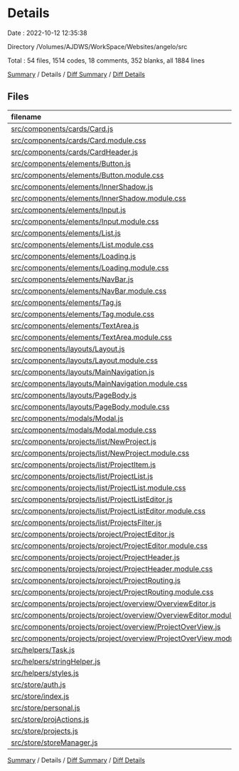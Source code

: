 # Details

Date : 2022-10-12 12:35:38

Directory /Volumes/AJDWS/WorkSpace/Websites/angelo/src

Total : 54 files,  1514 codes, 18 comments, 352 blanks, all 1884 lines

[Summary](results.md) / Details / [Diff Summary](diff.md) / [Diff Details](diff-details.md)

## Files
| filename | language | code | comment | blank | total |
| :--- | :--- | ---: | ---: | ---: | ---: |
| [src/components/cards/Card.js](/src/components/cards/Card.js) | JavaScript | 12 | 0 | 4 | 16 |
| [src/components/cards/Card.module.css](/src/components/cards/Card.module.css) | CSS | 32 | 2 | 8 | 42 |
| [src/components/cards/CardHeader.js](/src/components/cards/CardHeader.js) | JavaScript | 22 | 0 | 6 | 28 |
| [src/components/elements/Button.js](/src/components/elements/Button.js) | JavaScript | 12 | 0 | 4 | 16 |
| [src/components/elements/Button.module.css](/src/components/elements/Button.module.css) | CSS | 75 | 0 | 17 | 92 |
| [src/components/elements/InnerShadow.js](/src/components/elements/InnerShadow.js) | JavaScript | 8 | 1 | 3 | 12 |
| [src/components/elements/InnerShadow.module.css](/src/components/elements/InnerShadow.module.css) | CSS | 10 | 1 | 1 | 12 |
| [src/components/elements/Input.js](/src/components/elements/Input.js) | JavaScript | 12 | 0 | 5 | 17 |
| [src/components/elements/Input.module.css](/src/components/elements/Input.module.css) | CSS | 19 | 0 | 7 | 26 |
| [src/components/elements/List.js](/src/components/elements/List.js) | JavaScript | 8 | 0 | 3 | 11 |
| [src/components/elements/List.module.css](/src/components/elements/List.module.css) | CSS | 7 | 0 | 2 | 9 |
| [src/components/elements/Loading.js](/src/components/elements/Loading.js) | JavaScript | 5 | 0 | 2 | 7 |
| [src/components/elements/Loading.module.css](/src/components/elements/Loading.module.css) | CSS | 16 | 0 | 6 | 22 |
| [src/components/elements/NavBar.js](/src/components/elements/NavBar.js) | JavaScript | 39 | 0 | 8 | 47 |
| [src/components/elements/NavBar.module.css](/src/components/elements/NavBar.module.css) | CSS | 71 | 1 | 17 | 89 |
| [src/components/elements/Tag.js](/src/components/elements/Tag.js) | JavaScript | 5 | 0 | 3 | 8 |
| [src/components/elements/Tag.module.css](/src/components/elements/Tag.module.css) | CSS | 9 | 0 | 3 | 12 |
| [src/components/elements/TextArea.js](/src/components/elements/TextArea.js) | JavaScript | 12 | 0 | 4 | 16 |
| [src/components/elements/TextArea.module.css](/src/components/elements/TextArea.module.css) | CSS | 11 | 0 | 5 | 16 |
| [src/components/layouts/Layout.js](/src/components/layouts/Layout.js) | JavaScript | 12 | 0 | 4 | 16 |
| [src/components/layouts/Layout.module.css](/src/components/layouts/Layout.module.css) | CSS | 5 | 0 | 2 | 7 |
| [src/components/layouts/MainNavigation.js](/src/components/layouts/MainNavigation.js) | JavaScript | 91 | 2 | 14 | 107 |
| [src/components/layouts/MainNavigation.module.css](/src/components/layouts/MainNavigation.module.css) | CSS | 35 | 0 | 8 | 43 |
| [src/components/layouts/PageBody.js](/src/components/layouts/PageBody.js) | JavaScript | 5 | 0 | 2 | 7 |
| [src/components/layouts/PageBody.module.css](/src/components/layouts/PageBody.module.css) | CSS | 9 | 0 | 6 | 15 |
| [src/components/modals/Modal.js](/src/components/modals/Modal.js) | JavaScript | 11 | 0 | 3 | 14 |
| [src/components/modals/Modal.module.css](/src/components/modals/Modal.module.css) | CSS | 24 | 0 | 4 | 28 |
| [src/components/projects/list/NewProject.js](/src/components/projects/list/NewProject.js) | JavaScript | 94 | 0 | 14 | 108 |
| [src/components/projects/list/NewProject.module.css](/src/components/projects/list/NewProject.module.css) | CSS | 37 | 0 | 6 | 43 |
| [src/components/projects/list/ProjectItem.js](/src/components/projects/list/ProjectItem.js) | JavaScript | 64 | 0 | 12 | 76 |
| [src/components/projects/list/ProjectList.js](/src/components/projects/list/ProjectList.js) | JavaScript | 27 | 0 | 8 | 35 |
| [src/components/projects/list/ProjectList.module.css](/src/components/projects/list/ProjectList.module.css) | CSS | 64 | 7 | 16 | 87 |
| [src/components/projects/list/ProjectListEditor.js](/src/components/projects/list/ProjectListEditor.js) | JavaScript | 84 | 2 | 19 | 105 |
| [src/components/projects/list/ProjectListEditor.module.css](/src/components/projects/list/ProjectListEditor.module.css) | CSS | 12 | 0 | 2 | 14 |
| [src/components/projects/list/ProjectsFilter.js](/src/components/projects/list/ProjectsFilter.js) | JavaScript | 4 | 0 | 2 | 6 |
| [src/components/projects/project/ProjectEditor.js](/src/components/projects/project/ProjectEditor.js) | JavaScript | 57 | 0 | 7 | 64 |
| [src/components/projects/project/ProjectEditor.module.css](/src/components/projects/project/ProjectEditor.module.css) | CSS | 13 | 0 | 4 | 17 |
| [src/components/projects/project/ProjectHeader.js](/src/components/projects/project/ProjectHeader.js) | JavaScript | 19 | 0 | 4 | 23 |
| [src/components/projects/project/ProjectHeader.module.css](/src/components/projects/project/ProjectHeader.module.css) | CSS | 8 | 0 | 1 | 9 |
| [src/components/projects/project/ProjectRouting.js](/src/components/projects/project/ProjectRouting.js) | JavaScript | 19 | 0 | 5 | 24 |
| [src/components/projects/project/ProjectRouting.module.css](/src/components/projects/project/ProjectRouting.module.css) | CSS | 30 | 1 | 5 | 36 |
| [src/components/projects/project/overview/OverviewEditor.js](/src/components/projects/project/overview/OverviewEditor.js) | JavaScript | 7 | 0 | 3 | 10 |
| [src/components/projects/project/overview/OverviewEditor.module.css](/src/components/projects/project/overview/OverviewEditor.module.css) | CSS | 0 | 0 | 1 | 1 |
| [src/components/projects/project/overview/ProjectOverView.js](/src/components/projects/project/overview/ProjectOverView.js) | JavaScript | 33 | 0 | 7 | 40 |
| [src/components/projects/project/overview/ProjectOverView.module.css](/src/components/projects/project/overview/ProjectOverView.module.css) | CSS | 61 | 0 | 13 | 74 |
| [src/helpers/Task.js](/src/helpers/Task.js) | JavaScript | 5 | 0 | 1 | 6 |
| [src/helpers/stringHelper.js](/src/helpers/stringHelper.js) | JavaScript | 24 | 0 | 5 | 29 |
| [src/helpers/styles.js](/src/helpers/styles.js) | JavaScript | 9 | 0 | 4 | 13 |
| [src/store/auth.js](/src/store/auth.js) | JavaScript | 60 | 0 | 14 | 74 |
| [src/store/index.js](/src/store/index.js) | JavaScript | 12 | 0 | 3 | 15 |
| [src/store/personal.js](/src/store/personal.js) | JavaScript | 13 | 0 | 5 | 18 |
| [src/store/projActions.js](/src/store/projActions.js) | JavaScript | 107 | 0 | 22 | 129 |
| [src/store/projects.js](/src/store/projects.js) | JavaScript | 61 | 0 | 14 | 75 |
| [src/store/storeManager.js](/src/store/storeManager.js) | JavaScript | 13 | 1 | 4 | 18 |

[Summary](results.md) / Details / [Diff Summary](diff.md) / [Diff Details](diff-details.md)